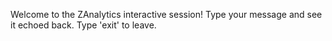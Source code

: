 Welcome to the ZAnalytics interactive session!
Type your message and see it echoed back. Type 'exit' to leave.
